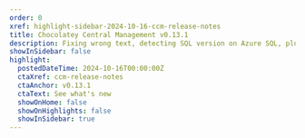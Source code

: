 ```yaml
---
order: 0
xref: highlight-sidebar-2024-10-16-ccm-release-notes
title: Chocolatey Central Management v0.13.1
description: Fixing wrong text, detecting SQL version on Azure SQL, plus more.
showInSidebar: false
highlight:
  postedDateTime: 2024-10-16T00:00:00Z
  ctaXref: ccm-release-notes
  ctaAnchor: v0.13.1
  ctaText: See what's new
  showOnHome: false
  showOnHighlights: false
  showInSidebar: true
---
```

